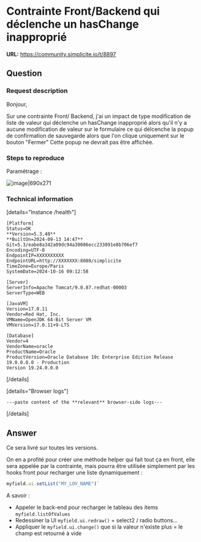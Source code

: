 # Contrainte Front/Backend qui déclenche un hasChange inapproprié

**URL:** https://community.simplicite.io/t/8897

## Question
### Request description

Bonjour,

Sur une contrainte Front/ Backend, j'ai un impact de type modification de liste de valeur qui déclenche un hasChange inapproprié alors qu'il n'y a aucune modification de valeur sur le formulaire ce qui délcenche la popup de confirmation de sauvegarde alors que l'on clique uniquement sur le bouton "Fermer"
Cette popup ne devrait pas être affichée.

### Steps to reproduce

Paramétrage :

![image|690x271](upload://fKUhq7LdOYBmv9KYs57w3A1MmLo.png)


### Technical information

[details="Instance /health"]
```text
[Platform]
Status=OK
**Version=5.3.48**
**BuiltOn=2024-09-13 14:47**
Git=5.3/eabe8a342a09dc94a30086ecc233891e8b706ef7
Encoding=UTF-8
EndpointIP=XXXXXXXXXX
EndpointURL=http://XXXXXXX:8080/simplicite
TimeZone=Europe/Paris
SystemDate=2024-10-16 09:12:58

[Server]
ServerInfo=Apache Tomcat/9.0.87.redhat-00003
ServerType=WEB

[JavaVM]
Version=17.0.11
Vendor=Red Hat, Inc.
VMName=OpenJDK 64-Bit Server VM
VMVersion=17.0.11+9-LTS

[Database]
Vendor=4
VendorName=oracle
ProductName=Oracle
ProductVersion=Oracle Database 19c Enterprise Edition Release 19.0.0.0.0 - Production
Version 19.24.0.0.0
```
[/details]

[details="Browser logs"]
```text
---paste content of the **relevant** browser-side logs---
```
[/details]

## Answer
Ce sera livré sur toutes les versions.

On en a profité pour créer une méthode helper qui fait tout ça en front, elle sera appelée par la contrainte, mais pourra être utilisée simplement par les hooks front pour recharger une liste dynamiquement :

```js
myfield.ui.setList("MY_LOV_NAME")`
```

A savoir :
- Appeler le back-end pour recharger le tableau des items `myfield.listOfValues`
- Redessiner la UI `myfield.ui.redraw()` = select2 / radio buttons...
- Appliquer le `myfield.ui.change()` que si la valeur n'existe plus = le champ est retourné à vide
